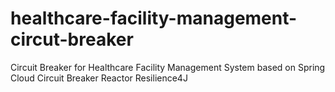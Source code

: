 # healthcare-facility-management-circut-breaker
Circuit Breaker for Healthcare Facility Management System based on Spring Cloud Circuit Breaker Reactor Resilience4J
